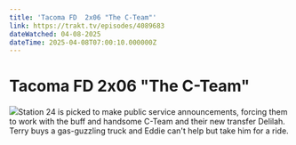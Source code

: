 ```yaml
---
title: 'Tacoma FD  2x06 "The C-Team"' 
link: https://trakt.tv/episodes/4089683
dateWatched: 04-08-2025
dateTime: 2025-04-08T07:00:10.000000Z
---
```

# Tacoma FD  2x06 "The C-Team"

![](https://walter-r2.trakt.tv/images/episodes/004/089/683/screenshots/thumb/dcef506ed7.jpg)Station 24 is picked to make public service announcements, forcing them to work with the buff and handsome C-Team and their new transfer Delilah. Terry buys a gas-guzzling truck and Eddie can't help but take him for a ride.